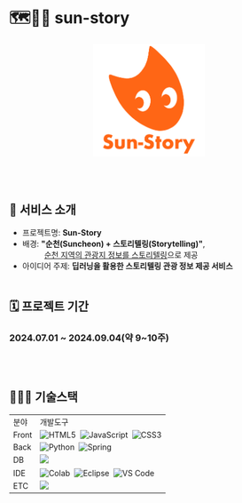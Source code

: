 # 🗺️👂🏻 sun-story
<p align="center">
  <img src="https://github.com/2024-SMHRD-DCX-BigData-11/sun-story/blob/main/SS/src/main/resources/static/assets/images/%EC%88%9C%ED%86%A0%EB%A6%AC1.png" width="40%" height="40%">
</p>
<br><br>

## 🙌 서비스 소개
 - 프로젝트명: <b>Sun-Story</b>
 - 배경: <b>"순천(Suncheon) + 스토리텔링(Storytelling)"</b>, <br>
&nbsp;&nbsp;&nbsp;&nbsp;&nbsp;&nbsp;&nbsp;&nbsp;&nbsp;&nbsp;<ins>순천 지역의 관광지 정보를 스토리텔링</ins>으로 제공
 - 아이디어 주제: <b>딥러닝을 활용한 스토리텔링 관광 정보 제공 서비스</b>
<br><br>

## 🗓️ 프로젝트 기간
<h3>2024.07.01 ~ 2024.09.04(약 9~10주)</h3>
<br><br>

## 🧑🏻‍💻 기술스택
<table>
  <tbody>
    <tr>
      <td>분야</td>
      <td>개발도구</td>
    </tr>
    <tr>
      <td>Front</td>
      <td>
        <img alt="HTML5" src="https://img.shields.io/badge/HTML5-E34F26?style=for-the-badge&logo=html5&logoColor=white">&nbsp;
        <img alt="JavaScript" src="https://img.shields.io/badge/JavaScript-F7DF1E?style=for-the-badge&logo=JavaScript&logoColor=white">&nbsp;
        <img alt="CSS3" src="https://img.shields.io/badge/CSS3-1572B6?style=for-the-badge&logo=css3&logoColor=white">
      </td>
    </tr>
    <tr>
      <td>Back</td>
      <td>
        <img alt="Python" src="https://img.shields.io/badge/Python-3776AB?style=for-the-badge&logo=python&logoColor=white">&nbsp;
        <img alt="Spring" src="https://img.shields.io/badge/Spring-6DB33F?style=for-the-badge&logo=spring&logoColor=white">
      </td>
    </tr>
    <tr>
      <td>DB</td>
      <td><img src="https://img.shields.io/badge/MySQL-00000F?style=for-the-badge&logo=mysql&logoColor=white"></td>
    </tr>
    <tr>
      <td>IDE</td>
      <td>
        <img alt="Colab"  src="https://img.shields.io/badge/Colab-F9AB00?style=for-the-badge&logo=googlecolab&color=525252">&nbsp;
        <img alt="Eclipse" src="https://img.shields.io/badge/Eclipse-2C2255?style=for-the-badge&logo=eclipse&logoColor=white">&nbsp;
        <img alt="VS Code" src="https://img.shields.io/badge/Visual_Studio_Code-0078D4?style=for-the-badge&logo=visual%20studio%20code&logoColor=white">
      </td>
    </tr>
    <tr>
      <td>ETC</td>
      <td>
        <img src="https://namu.wiki/w/%EB%84%A4%EC%9D%B4%EB%B2%84%20%EC%A7%80%EB%8F%84">
        <img src="">
        <img src="">
      </td>
    </tr>
  </tbody>
</table>

<br><br>
